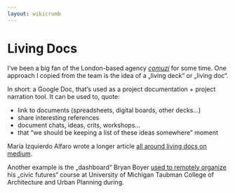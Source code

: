 ```yaml
---
layout: wikicrumb 
---
```

# Living Docs
I‘ve been a big fan of the London-based agency [_comuzi_][1] for some time. One approach I copied from the team is the idea of a „living deck“ or „living doc“.

In short: a Google Doc, that‘s used as a project documentation + project narration tool. It can be used to, quote:

- link to documents (spreadsheets, digital boards, other decks…)
- share interesting references
- document chats, ideas, crits, workshops…
- that “we should be keeping a list of these ideas somewhere” moment

María Izquierdo Alfaro wrote a longer article [all around living docs on medium][2].

Another example is the „dashboard“ Bryan Boyer [used to remotely organize][3] his „civic futures“ course at University of Michigan Taubman College of Architecture and Urban Planning during.

[1]:	https://www.comuzi.xyz/
[2]:	https://medium.com/@mariaizquierdo/documenting-work-to-tell-stories-b27da7f3ce96
[3]:	https://medium.com/@bryan/remote-control-architecture-remotely-march-2020-b33e62dbc51